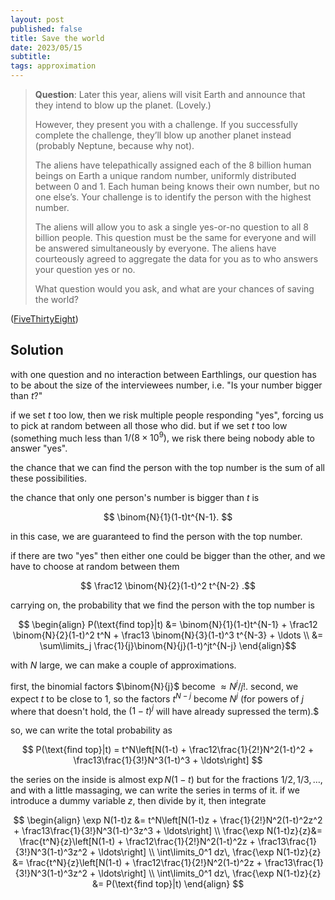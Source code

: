 ```yaml
---
layout: post
published: false
title: Save the world
date: 2023/05/15
subtitle: 
tags: approximation 
---
```


>**Question**: Later this year, aliens will visit Earth and announce that they intend to blow up the planet. (Lovely.)
>
>However, they present you with a challenge. If you successfully complete the challenge, they’ll blow up another planet instead (probably Neptune, because why not).
>
>The aliens have telepathically assigned each of the 8 billion human beings on Earth a unique random number, uniformly distributed between $0$ and $1.$ Each human being knows their own number, but no one else’s. Your challenge is to identify the person with the highest number.
>
>The aliens will allow you to ask a single yes-or-no question to all $8$ billion people. This question must be the same for everyone and will be answered simultaneously by everyone. The aliens have courteously agreed to aggregate the data for you as to who answers your question yes or no.
>
>What question would you ask, and what are your chances of saving the world?

<!--more-->

([FiveThirtyEight](URL))

## Solution

with one question and no interaction between Earthlings, our question has to be about the size of the interviewees number, i.e. "Is your number bigger than $t$?"

if we set $t$ too low, then we risk multiple people responding "yes", forcing us to pick at random between all those who did. but if we set $t$ too low (something much less than $1/(8\times10^9),$ we risk there being nobody able to answer "yes".

the chance that we can find the person with the top number is the sum of all these possibilities.

the chance that only one person's number is bigger than $t$ is

$$ \binom{N}{1}(1-t)t^{N-1}. $$

in this case, we are guaranteed to find the person with the top number.

if there are two "yes" then either one could be bigger than the other, and we have to choose at random between them

$$ \frac12 \binom{N}{2}(1-t)^2 t^{N-2} .$$

carrying on, the probability that we find the person with the top number is 

$$ \begin{align}
  P(\text{find top}|t) &= \binom{N}{1}(1-t)t^{N-1} + \frac12 \binom{N}{2}(1-t)^2 t^N + \frac13 \binom{N}{3}(1-t)^3 t^{N-3} + \ldots \\
  &= \sum\limits_j \frac{1}{j}\binom{N}{j}(1-t)^jt^{N-j}
\end{align}$$

with $N$ large, we can make a couple of approximations. 

first, the binomial factors $\binom{N}{j}$ become $\approx N^j/j!.$ second, we expect $t$ to be close to $1,$ so the factors $t^{N-j}$ become $N^j$ (for powers of $j$ where that doesn't hold, the $(1-t)^j$ will have already supressed the term).$

so, we can write the total probability as

$$
  P(\text{find top}|t) = t^N\left[N(1-t) + \frac12\frac{1}{2!}N^2(1-t)^2 + \frac13\frac{1}{3!}N^3(1-t)^3 + \ldots\right] 
$$

the series on the inside is almost $\exp N(1-t)$ but for the fractions $1/2, 1/3, \ldots,$ and with a little massaging, we can write the series in terms of it. if we introduce a dummy variable $z,$ then divide by it, then integrate 

$$ 
  \begin{align}
\exp N(1-t)z &= t^N\left[N(1-t)z + \frac{1}{2!}N^2(1-t)^2z^2 + \frac13\frac{1}{3!}N^3(1-t)^3z^3 + \ldots\right] \\
\frac{\exp N(1-t)z}{z}&= \frac{t^N}{z}\left[N(1-t) + \frac12\frac{1}{2!}N^2(1-t)^2z + \frac13\frac{1}{3!}N^3(1-t)^3z^2 + \ldots\right] \\
\int\limits_0^1 dz\, \frac{\exp N(1-t)z}{z} &= \frac{t^N}{z}\left[N(1-t) + \frac12\frac{1}{2!}N^2(1-t)^2z + \frac13\frac{1}{3!}N^3(1-t)^3z^2 + \ldots\right] \\
\int\limits_0^1 dz\, \frac{\exp N(1-t)z}{z} &= P(\text{find top}|t)
\end{align} 
$$


<br>
